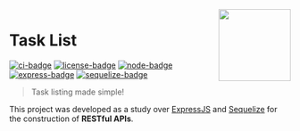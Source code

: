 <!-- Task List -->

<!-- Logo -->
<img src=".github/logo.png" align="right" width="129"/>

<!-- Title -->

# Task List

[![ci-badge]][ci-url] [![license-badge]][license-url] [![node-badge]][node-url] [![express-badge]][express-url] [![sequelize-badge]][sequelize-url]

<!-- Short Description -->

> Task listing made simple!

<!-- Description -->

This project was developed as a study over [ExpressJS][express-url] and [Sequelize][sequelize-url] for the construction of **RESTful APIs**.

<!-- Links -->

[ci-url]: https://github.com/mariamartins/task-list/actions
[license-url]: https://opensource.org/licenses/BSD-3-Clause
[node-url]: https://nodejs.org/
[express-url]: https://expressjs.com/
[sequelize-url]: https://sequelize.org/

<!-- Badges -->

[license-badge]: https://img.shields.io/badge/License-BSD_3_Clause-green.svg?style=flat-square
[ci-badge]: https://img.shields.io/github/actions/workflow/status/mariamartins/task-list/ci.yml?branch=main?label=CI&style=flat-square
[node-badge]: https://img.shields.io/badge/Node-19-darkgreen.svg?style=flat-square
[express-badge]: https://img.shields.io/badge/Express-4-blueviolet.svg?style=flat-square
[sequelize-badge]: https://img.shields.io/badge/Sequelize-6-blue.svg?style=flat-square
